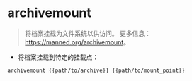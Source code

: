 # archivemount

> 将档案挂载为文件系统以供访问。
> 更多信息：<https://manned.org/archivemount>。

- 将档案挂载到特定的挂载点：

`archivemount {{path/to/archive}} {{path/to/mount_point}}`